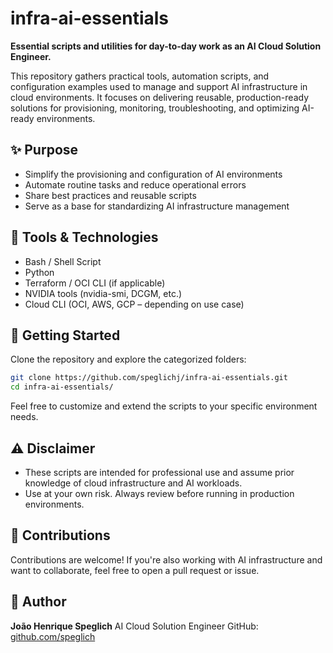 # infra-ai-essentials

**Essential scripts and utilities for day-to-day work as an AI Cloud Solution Engineer.**

This repository gathers practical tools, automation scripts, and configuration examples used to manage and support AI infrastructure in cloud environments. It focuses on delivering reusable, production-ready solutions for provisioning, monitoring, troubleshooting, and optimizing AI-ready environments.

## ✨ Purpose

* Simplify the provisioning and configuration of AI environments
* Automate routine tasks and reduce operational errors
* Share best practices and reusable scripts
* Serve as a base for standardizing AI infrastructure management

## 🧰 Tools & Technologies

* Bash / Shell Script
* Python
* Terraform / OCI CLI (if applicable)
* NVIDIA tools (nvidia-smi, DCGM, etc.)
* Cloud CLI (OCI, AWS, GCP – depending on use case)

## 🚀 Getting Started

Clone the repository and explore the categorized folders:

```bash
git clone https://github.com/speglichj/infra-ai-essentials.git
cd infra-ai-essentials/
```

Feel free to customize and extend the scripts to your specific environment needs.

## ⚠️ Disclaimer

* These scripts are intended for professional use and assume prior knowledge of cloud infrastructure and AI workloads.
* Use at your own risk. Always review before running in production environments.

## 🤝 Contributions

Contributions are welcome! If you're also working with AI infrastructure and want to collaborate, feel free to open a pull request or issue.


## 👤 Author

**João Henrique Speglich**
AI Cloud Solution Engineer
GitHub: [github.com/speglich](https://github.com/speglich)
